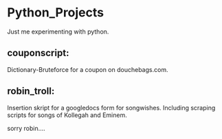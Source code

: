 # Python_Projects
Just me experimenting with python.

## couponscript:

Dictionary-Bruteforce for a coupon on douchebags.com.


## robin_troll:

Insertion skript for a googledocs form for songwishes.
Including scraping scripts for songs of Kollegah and Eminem.

sorry robin....
